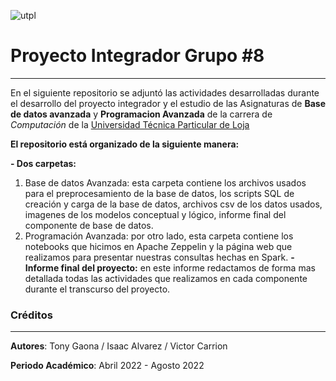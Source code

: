 ![utpl](https://alumni.utpl.edu.ec/sites/default/files/logo.png)

# Proyecto Integrador Grupo #8

- - -

En el siguiente repositorio se adjuntó las actividades desarrolladas durante el desarrollo del proyecto integrador y el
estudio de las Asignaturas de **Base de datos avanzada** y **Programacion Avanzada** de la carrera de *Computación* de la [Universidad Técnica Particular de Loja](https://www.utpl.edu.ec/)

**El repositorio está organizado de la siguiente manera:**

**- Dos carpetas:**
1. Base de datos Avanzada: esta carpeta contiene los archivos usados para el preprocesamiento de la base de datos, los scripts SQL de creación y carga de la base de datos, archivos csv de los datos usados, imagenes de los modelos conceptual y lógico, informe final del componente de base de datos.
2. Programación Avanzada: por otro lado, esta carpeta contiene los notebooks que hicimos en Apache Zeppelin y la página web que realizamos para presentar nuestras consultas hechas en Spark.
**- Informe final del proyecto:** en este informe redactamos de forma mas detallada todas las actividades que realizamos en cada componente durante el transcurso del proyecto.

### Créditos

- - -

**Autores**: Tony Gaona / Isaac Alvarez / Victor Carrion 

**Periodo Académico**: Abril 2022 - Agosto 2022
